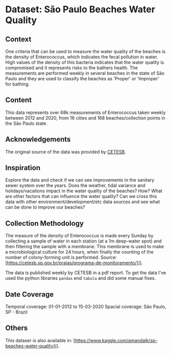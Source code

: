 # Dataset: São Paulo Beaches Water Quality

## Context

One criteria that can be used to measure the water quality of the beaches is the density of Enterococcus, which indicates the fecal pollution in water. High values of the density of this bacteria indicates that the water quality is compromised and it represents risks to the bathers health. The measurements are performed weekly in several beaches in the state of São Paulo and they are used to classify the beaches as 'Proper' or 'Improper' for bathing.

## Content

This data represents over 68k measurements of Enterococcus taken weekly between 2012 and 2020, from 16 cities and 168 beaches/collection points in the São Paulo state.

## Acknowledgements

The original source of the data was provided by [CETESB](https://cetesb.sp.gov.br/).

## Inspiration

Explore the data and check if we can see improvements in the sanitary sewer system over the years.
Does the weather, tidal variance and holidays/vacations impact in the water quality of the beaches? How?
What are other factors that can influence the water quality?
Can we cross this data with other environment/development/etc data sources and see what can be done to improve our beaches?

## Collection Methodology

The measure of the density of Enterococcus is made every Sunday by collecting a sample of water in each station (at a 1m deep-water spot) and then filtering the sample with a membrane. This membrane is used to make a microbiological culture for 24 hours, when finally the counting of the number of colony-forming unit is performed. 
Source: [https://cetesb.sp.gov.br/praias/programa-de-monitoramento/]().

The data is published weekly by CETESB in a pdf report. To get the data I've used the python libraries `pandas` end `tabula` and did some manual fixes.

## Date Coverage

Temporal coverage: 01-01-2012 to 15-03-2020
Spacial coverage: São Paulo, SP - Brazil

## Others

This dataser is also available in: [https://www.kaggle.com/amandalk/sp-beaches-water-quality]().